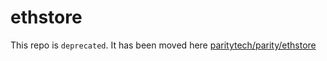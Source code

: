 # ethstore

This repo is `deprecated`. It has been moved here [paritytech/parity/ethstore](https://github.com/paritytech/parity/tree/master/ethstore)
